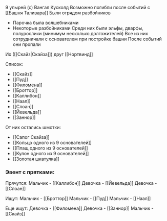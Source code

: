 9 упырей (с) Вангал Кусколд
Возможно погибли после событий с [[Башня Таливара]]
Были отрядом разбойников
- Парочка была волшебниками
- Некоторые разбойниками
Среди них были эльфы, дварфы, полурослики (минимум несколько долгожителей)
Все из них сотрудничали с основателем при постройке башни
После событий они пропали

Их ([[Скайз|Скайза]]) друг [[Нортвинд]]

Список:
- [[Скайз]]
- [[Пуд]]
- [[Филомена]]
- [[Броттор]]
- [[Каллибон]]
- [[Наал]]
- [[Слоан]]
- [[Йевельда]]
- [[Заннор]]

От них остались шмотки:
- [[Сапог Скайза]]
- [[Кольцо одного из 9 основателей]]
- [[Плащ одного из 9 основателей]]
- [[Кулон одного из 9 основателей]]
- [[Золотая шкатулка]]

<h3>Эвент с прятками:</h3>
Прячутся:
Мальчик - [[Каллибон]]
Девочка - [[Йевельда]]
Девочка - [[Слоан]]

Ищут:
Мальчик - [[Броттор]]
Мальчик - [[Пуд]]
Мальчик - [[Наал]]

Еще ищут:
Девочка - [[Филомена]]
Девочка - [[Заннор]]
Мальчик - [[Скайз]]